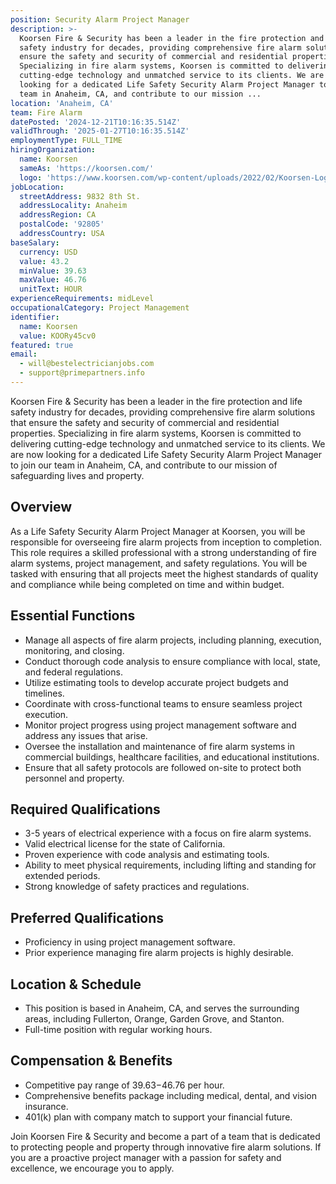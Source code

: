 ```yaml
---
position: Security Alarm Project Manager
description: >-
  Koorsen Fire & Security has been a leader in the fire protection and life
  safety industry for decades, providing comprehensive fire alarm solutions that
  ensure the safety and security of commercial and residential properties.
  Specializing in fire alarm systems, Koorsen is committed to delivering
  cutting-edge technology and unmatched service to its clients. We are now
  looking for a dedicated Life Safety Security Alarm Project Manager to join our
  team in Anaheim, CA, and contribute to our mission ...
location: 'Anaheim, CA'
team: Fire Alarm
datePosted: '2024-12-21T10:16:35.514Z'
validThrough: '2025-01-27T10:16:35.514Z'
employmentType: FULL_TIME
hiringOrganization:
  name: Koorsen
  sameAs: 'https://koorsen.com/'
  logo: 'https://www.koorsen.com/wp-content/uploads/2022/02/Koorsen-Logo.svg'
jobLocation:
  streetAddress: 9832 8th St.
  addressLocality: Anaheim
  addressRegion: CA
  postalCode: '92805'
  addressCountry: USA
baseSalary:
  currency: USD
  value: 43.2
  minValue: 39.63
  maxValue: 46.76
  unitText: HOUR
experienceRequirements: midLevel
occupationalCategory: Project Management
identifier:
  name: Koorsen
  value: KOORy45cv0
featured: true
email:
  - will@bestelectricianjobs.com
  - support@primepartners.info
---
```




Koorsen Fire & Security has been a leader in the fire protection and life safety industry for decades, providing comprehensive fire alarm solutions that ensure the safety and security of commercial and residential properties. Specializing in fire alarm systems, Koorsen is committed to delivering cutting-edge technology and unmatched service to its clients. We are now looking for a dedicated Life Safety Security Alarm Project Manager to join our team in Anaheim, CA, and contribute to our mission of safeguarding lives and property.

## Overview

As a Life Safety Security Alarm Project Manager at Koorsen, you will be responsible for overseeing fire alarm projects from inception to completion. This role requires a skilled professional with a strong understanding of fire alarm systems, project management, and safety regulations. You will be tasked with ensuring that all projects meet the highest standards of quality and compliance while being completed on time and within budget.

## Essential Functions

- Manage all aspects of fire alarm projects, including planning, execution, monitoring, and closing.
- Conduct thorough code analysis to ensure compliance with local, state, and federal regulations.
- Utilize estimating tools to develop accurate project budgets and timelines.
- Coordinate with cross-functional teams to ensure seamless project execution.
- Monitor project progress using project management software and address any issues that arise.
- Oversee the installation and maintenance of fire alarm systems in commercial buildings, healthcare facilities, and educational institutions.
- Ensure that all safety protocols are followed on-site to protect both personnel and property.

## Required Qualifications

- 3-5 years of electrical experience with a focus on fire alarm systems.
- Valid electrical license for the state of California.
- Proven experience with code analysis and estimating tools.
- Ability to meet physical requirements, including lifting and standing for extended periods.
- Strong knowledge of safety practices and regulations.

## Preferred Qualifications

- Proficiency in using project management software.
- Prior experience managing fire alarm projects is highly desirable.

## Location & Schedule

- This position is based in Anaheim, CA, and serves the surrounding areas, including Fullerton, Orange, Garden Grove, and Stanton.
- Full-time position with regular working hours.

## Compensation & Benefits

- Competitive pay range of $39.63-$46.76 per hour.
- Comprehensive benefits package including medical, dental, and vision insurance.
- 401(k) plan with company match to support your financial future.

Join Koorsen Fire & Security and become a part of a team that is dedicated to protecting people and property through innovative fire alarm solutions. If you are a proactive project manager with a passion for safety and excellence, we encourage you to apply.
